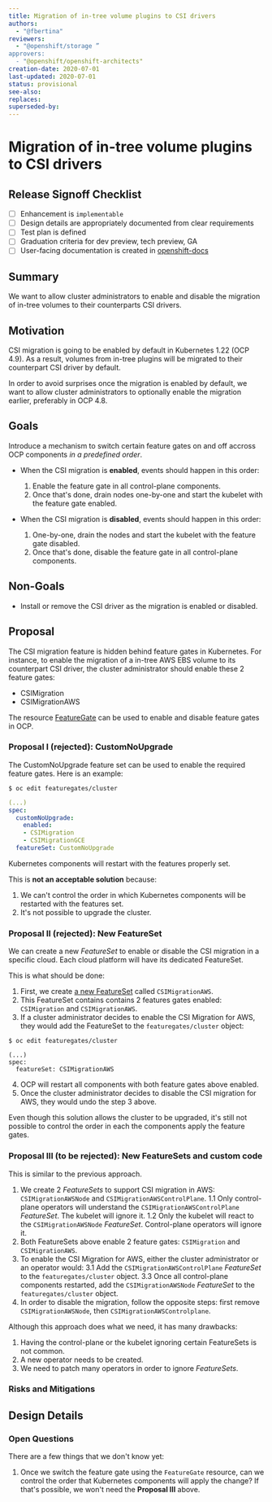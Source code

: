 ```yaml
---
title: Migration of in-tree volume plugins to CSI drivers
authors:
  - "@fbertina"
reviewers:
  - "@openshift/storage ”
approvers:
  - "@openshift/openshift-architects"
creation-date: 2020-07-01
last-updated: 2020-07-01
status: provisional
see-also:
replaces:
superseded-by:
---
```


# Migration of in-tree volume plugins to CSI drivers

## Release Signoff Checklist

- [ ] Enhancement is `implementable`
- [ ] Design details are appropriately documented from clear requirements
- [ ] Test plan is defined
- [ ] Graduation criteria for dev preview, tech preview, GA
- [ ] User-facing documentation is created in [openshift-docs](https://github.com/openshift/openshift-docs/)

## Summary

We want to allow cluster administrators to enable and disable the migration of in-tree volumes to their counterparts CSI drivers.

## Motivation

CSI migration is going to be enabled by default in Kubernetes 1.22 (OCP 4.9). As a result, volumes from in-tree plugins will be migrated to their counterpart CSI driver by default.

In order to avoid surprises once the migration is enabled by default, we want to allow cluster administrators to optionally enable the migration earlier, preferably in OCP 4.8.

## Goals

Introduce a mechanism to switch certain feature gates on and off accross OCP components *in a predefined order*.

* When the CSI migration is **enabled**, events should happen in this order:
  1. Enable the feature gate in all control-plane components.
  2. Once that's done, drain nodes one-by-one and start the kubelet with the feature gate enabled.

* When the CSI migration is **disabled**, events should happen in this order:
  1. One-by-one, drain the nodes and start the kubelet with the feature gate disabled.
  2. Once that's done, disable the feature gate in all control-plane components.

## Non-Goals

* Install or remove the CSI driver as the migration is enabled or disabled.

## Proposal

The CSI migration feature is hidden behind feature gates in Kubernetes. For instance, to enable the migration of a in-tree AWS EBS volume to its counterpart CSI driver, the cluster administrator should enable these 2 feature gates:

* CSIMigration
* CSIMigrationAWS

The resource [FeatureGate](https://github.com/openshift/api/blob/dca637550e8c80dc2fa5ff6653b43a3b5c6c810c/config/v1/types_feature.go#L9-L21) can be used to enable and disable feature gates in OCP.

### Proposal I (rejected): CustomNoUpgrade

The CustomNoUpgrade feature set can be used to enable the required feature gates. Here is an example:


```shell
$ oc edit featuregates/cluster
```

```yaml
(...)
spec:
  customNoUpgrade:
    enabled:
    - CSIMigration
    - CSIMigrationGCE
  featureSet: CustomNoUpgrade
```

Kubernetes components will restart with the features properly set.

This is **not an acceptable solution** because:

1. We can't control the order in which Kubernetes components will be restarted with the features set.
1. It's not possible to upgrade the cluster.

### Proposal II (rejected): New FeatureSet

We can create a new *FeatureSet* to enable or disable the CSI migration in a specific cloud. Each cloud platform will have its dedicated FeatureSet.

This is what should be done:

1. First, we create [a new FeatureSet](https://github.com/openshift/api/blob/master/config/v1/types_feature.go#L25-L43) called `CSIMigrationAWS`.
2. This FeatureSet contains contains 2 features gates enabled: `CSIMigration` and `CSIMigrationAWS`.
3. If a cluster administrator decides to enable the CSI Migration for AWS, they would add the FeatureSet to the `featuregates/cluster` object:
```shell
$ oc edit featuregates/cluster

(...)
spec:
  featureSet: CSIMigrationAWS
```
4. OCP will restart all components with both feature gates above enabled.
5. Once the cluster administrator decides to disable the CSI migration for AWS, they would undo the step 3 above.

Even though this solution allows the cluster to be upgraded, it's still not possible to control the order in each the components apply the feature gates.

### Proposal III (to be rejected): New FeatureSets and custom code

This is similar to the previous approach.

1. We create 2 *FeatureSets* to support CSI migration in AWS: `CSIMigrationAWSNode` and `CSIMigrationAWSControlPlane`.
  1.1 Only control-plane operators will understand the `CSIMigrationAWSControlPlane` *FeatureSet*. The kubelet will ignore it.
  1.2 Only the kubelet will react to the `CSIMigrationAWSNode` *FeatureSet*. Control-plane operators will ignore it.
2. Both FeatureSets above enable 2 feature gates: `CSIMigration` and `CSIMigrationAWS`.
3. To enable the CSI Migration for AWS, either the cluster administrator or an operator would:
  3.1 Add the `CSIMigrationAWSControlPlane` *FeatureSet* to the `featuregates/cluster` object.
  3.3 Once all control-plane components restarted, add the `CSIMigrationAWSNode` *FeatureSet* to the `featuregates/cluster` object.
4. In order to disable the migration, follow the opposite steps: first remove `CSIMigrationAWSNode`, then `CSIMigrationAWSControlplane`.

Although this approach does what we need, it has many drawbacks:

1. Having the control-plane or the kubelet ignoring certain FeatureSets is not common.
1. A new operator needs to be created.
1. We need to patch many operators in order to ignore *FeatureSets*.

### Risks and Mitigations

## Design Details

### Open Questions

There are a few things that we don't know yet:

1. Once we switch the feature gate using the `FeatureGate` resource, can we control the order that Kubernetes components will apply the change? If that's possible, we won't need the **Proposal III** above.
